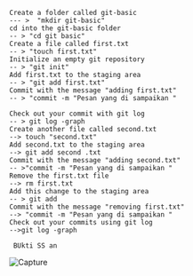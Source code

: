     Create a folder called git-basic 
    --- >  "mkdir git-basic"
    cd into the git-basic folder
    -- > "cd git basic" 
    Create a file called first.txt
    -- > "touch first.txt"
    Initialize an empty git repository 
    -- > "git init"
    Add first.txt to the staging area 
    -- > "git add first.txt"
    Commit with the message "adding first.txt" 
    -- > "commit -m "Pesan yang di sampaikan " 

    Check out your commit with git log 
    -- > git log -graph
    Create another file called second.txt
    --> touch "second.txt"
    Add second.txt to the staging area
    --> git add second .txt
    Commit with the message "adding second.txt" 
    -- >"commit -m "Pesan yang di sampaikan "
    Remove the first.txt file  
    --> rm first.txt
    Add this change to the staging area 
    -- > git add
    Commit with the message "removing first.txt" 
    --> "commit -m "Pesan yang di sampaikan "
    Check out your commits using git log  
    -->git log -graph
    
     BUkti SS an 
     
![Capture](https://user-images.githubusercontent.com/72480235/134142837-8dc5411e-6b23-4d19-ab40-e87df10f9938.PNG)
